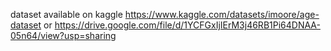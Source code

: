 dataset available on kaggle
https://www.kaggle.com/datasets/imoore/age-dataset or https://drive.google.com/file/d/1YCFGxIjIErM3j46RB1Pi64DNAA-05n64/view?usp=sharing
